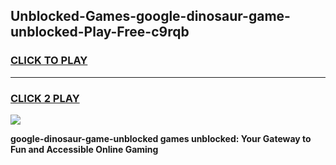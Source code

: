 
## Unblocked-Games-google-dinosaur-game-unblocked-Play-Free-c9rqb
<h3>
<a href="https://premium76.site?title=google-dinosaur-game-unblocked&ref=17A">CLICK TO PLAY</a></h3>
<hr>

<h3>
<a href="https://premium76.site?title=google-dinosaur-game-unblocked&ref=17A">CLICK 2 PLAY</a>
  
</h3>

<a href="https://premium76.site?title=google-dinosaur-game-unblocked&ref=17A"><img src="https://clearcache.store/games.png"></a>


**google-dinosaur-game-unblocked games unblocked: Your Gateway to Fun and Accessible Online Gaming**
